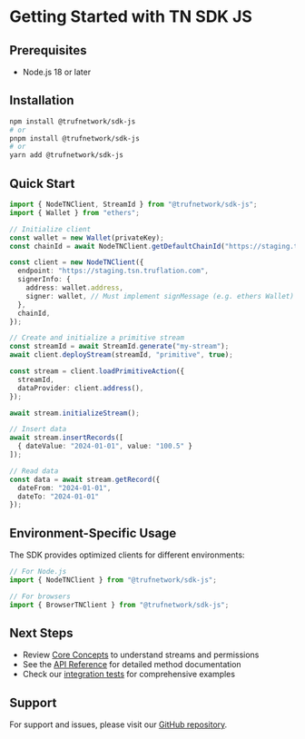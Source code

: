 # Getting Started with TN SDK JS

## Prerequisites
- Node.js 18 or later

## Installation

```bash
npm install @trufnetwork/sdk-js
# or
pnpm install @trufnetwork/sdk-js
# or 
yarn add @trufnetwork/sdk-js
```

## Quick Start

```typescript
import { NodeTNClient, StreamId } from "@trufnetwork/sdk-js";
import { Wallet } from "ethers";

// Initialize client
const wallet = new Wallet(privateKey);
const chainId = await NodeTNClient.getDefaultChainId("https://staging.tsn.truflation.com");

const client = new NodeTNClient({
  endpoint: "https://staging.tsn.truflation.com",
  signerInfo: {
    address: wallet.address,
    signer: wallet, // Must implement signMessage (e.g. ethers Wallet)
  },
  chainId,
});

// Create and initialize a primitive stream
const streamId = await StreamId.generate("my-stream");
await client.deployStream(streamId, "primitive", true);

const stream = client.loadPrimitiveAction({
  streamId,
  dataProvider: client.address(),
});

await stream.initializeStream();

// Insert data
await stream.insertRecords([
  { dateValue: "2024-01-01", value: "100.5" }
]);

// Read data
const data = await stream.getRecord({
  dateFrom: "2024-01-01",
  dateTo: "2024-01-01"
});
```

## Environment-Specific Usage

The SDK provides optimized clients for different environments:

```typescript
// For Node.js
import { NodeTNClient } from "@trufnetwork/sdk-js";

// For browsers
import { BrowserTNClient } from "@trufnetwork/sdk-js"; 
```

## Next Steps

- Review [Core Concepts](./core-concepts.md) to understand streams and permissions
- See the [API Reference](./api-reference.md) for detailed method documentation
- Check our [integration tests](../tests/integration) for comprehensive examples

## Support

For support and issues, please visit our [GitHub repository](https://github.com/trufnetwork/sdk-js/issues).
